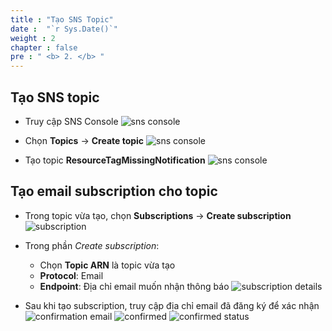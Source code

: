 ```yaml
---
title : "Tạo SNS Topic"
date :  "`r Sys.Date()`" 
weight : 2 
chapter : false
pre : " <b> 2. </b> "
---
```


## Tạo SNS topic

- Truy cập SNS Console
![sns console](/images/2-sns/sns-console.png)

- Chọn **Topics** -> **Create topic**
![sns console](/images/2-sns/create-topic.png)

- Tạo topic **ResourceTagMissingNotification**
![sns console](/images/2-sns/topic-details.png)

## Tạo email subscription cho topic

- Trong topic vừa tạo, chọn **Subscriptions** -> **Create subscription**
![subscription](/images/2-sns/create-subscription.png)

- Trong phần _Create subscription_:
  - Chọn **Topic ARN** là topic vừa tạo
  - **Protocol**: Email
  - **Endpoint**: Địa chỉ email muốn nhận thông báo
![subscription details](/images/2-sns/subscription-details.png)

- Sau khi tạo subscription, truy cập địa chỉ email đã đăng ký để xác nhận
![confirmation email](/images/2-sns/confirmation-email.png)
![confirmed](/images/2-sns/confirmed.png)
![confirmed status](/images/2-sns/confirmed-status.png)
